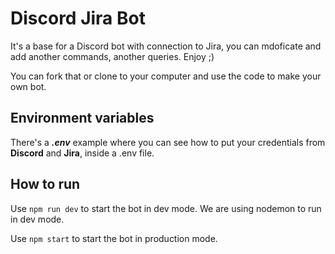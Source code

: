 # Discord Jira Bot
It's a base for a Discord bot with connection to Jira, you can mdoficate and add another commands, another queries. Enjoy ;)

You can fork that or clone to your computer and use the code to make your own bot.

## Environment variables
There's a ***.env*** example where you can see how to put your credentials from **Discord** and **Jira**, inside a .env file.

## How to run
Use `npm run dev` to start the bot in dev mode. We are using nodemon to run in dev mode.

Use `npm start` to start the bot in production mode.
